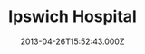 ---
date: 2013-04-26T15:52:43.000Z
title: Ipswich Hospital
latitude: 52.0568081287349
longitude: 1.1986043613602457
category: checkin
---
